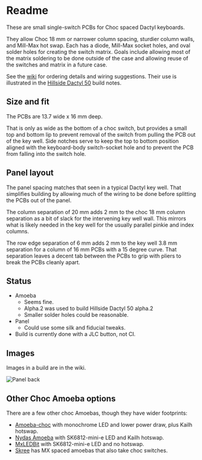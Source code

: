 # Readme

These are small single-switch PCBs for Choc spaced Dactyl keyboards.

They allow Choc 18 mm or narrower column spacing,
  sturdier column walls, and Mill-Max hot swap.
Each has a diode, Mill-Max socket holes, and oval solder holes
    for creating the switch matrix.
Goals include
  allowing most of the matrix soldering to be done outside of the case
  and allowing reuse of the switches and matrix in a future case.

See the [wiki](https://github.com/mmccoyd/hillside_amoeba_choc14/wiki)
    for ordering details and wiring suggestions.
Their use is illustrated in the
    [Hillside Dactyl 50](https://github.com/mmccoyd/hillside_dactyl_50)
    build notes.

## Size and fit

The PCBs are 13.7 wide x 16 mm deep.

That is only as wide as the bottom of a choc switch,
  but provides a small top and bottom lip 
  to prevent removal of the switch from pulling the PCB out of the key well.
Side notches serve to keep the top to bottom position aligned
  with the keyboard-body switch-socket hole and to
  prevent the PCB from falling into the switch hole.

## Panel layout

The panel spacing matches that seen in a typical Dactyl key well.
That simplifies building by allowing much of the wiring to be done
  before splitting the PCBs out of the panel.

The column separation of 20 mm
  adds 2 mm to the choc 18 mm column separation
  as a bit of slack for the intervening key well wall.
This mirrors what is likely needed in the key well 
  for the usually parallel pinkie and index columns.

The row edge separation of 6 mm
  adds 2 mm to the key well 3.8 mm separation
  for a column of 16 mm PCBs with a 15 degree curve.
That separation leaves a decent tab between the PCBs
  to grip with pliers to break the PCBs cleanly apart.

## Status

-   Amoeba
    -   Seems fine.
    -   Alpha.2 was used to build Hillside Dactyl 50 alpha.2
    -   Smaller solder holes could be reasonable.
-   Panel
    -   Could use some silk and fiducial tweaks.
-   Build is currently done with a JLC button, not CI.

## Images

Images in a build are in the wiki.

![Panel back](https://github.com/mmccoyd/hillside_amoeba_choc15/wiki/image/panel_back.png)

## Other Choc Amoeba options

There are a few other choc Amoebas, though they have wider footprints:

- [Amoeba-choc](https://github.com/girishji/amoeba-choc)
  with monochrome LED and lower power draw, plus Kailh hotswap.
- [Nydas Amoeba](https://github.com/nydasco/nydas_keyboard_v2/tree/main/NydasAmoeba)
  with SK6812-mini-e LED and Kailh hotswap.
- [MxLEDBit](https://keycapsss.com/keyboard-parts/pcbs/173/mxledbit-single-switch-pcb-mx-choc-hot-swap-socket)
  with SK6812-mini-e LED and no hotswap.
- [Skree](https://www.skree.us) has MX spaced amoebas that also take choc switches.
